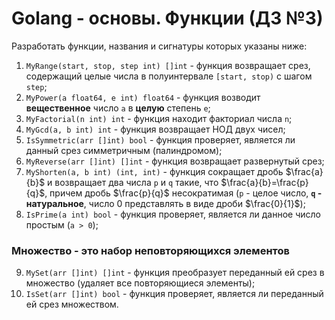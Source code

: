 # Golang - основы. Функции (ДЗ №3)
Разработать функции, названия и сигнатуры которых указаны ниже:<br>
1. `MyRange(start, stop, step int) []int` - функция возвращает срез, содержащий целые числа в полуинтервале `[start, stop)` с шагом `step`;<br>
2. `MyPower(a float64, e int) float64` - функция возводит **вещественное** число `a` в **целую** степень `e`;<br>
3. `MyFactorial(n int) int` - функция находит факториал числа `n`;<br>
4. `MyGcd(a, b int) int` - функция возвращает НОД двух чисел;<br>
5. `IsSymmetric(arr []int) bool` - функция проверяет, является ли данный срез симметричным (палиндромом);<br>
6. `MyReverse(arr []int) []int` - функция возвращает развернутый срез;<br>
7. `MyShorten(a, b int) (int, int)` - функция сокращает дробь $\frac{a}{b}$ и возвращает два числа `p` и `q` такие, что $\frac{a}{b}=\frac{p}{q}$, причем дробь $\frac{p}{q}$ несократимая (`p` - целое число, **`q` - натуральное**, число 0 представлять в виде дроби $\frac{0}{1}$);<br>
8. `IsPrime(a int) bool` - функция проверяет, является ли данное число простым (`a > 0`);
### Множество - это набор неповторяющихся элементов
9. `MySet(arr []int) []int` - функция преобразует переданный ей срез в множество (удаляет все повторяющиеся элементы);<br>
10. `IsSet(arr []int) bool` - функция проверяет, является ли переданный ей срез множеством.<br>
